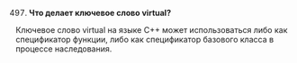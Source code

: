 497. **Что делает ключевое слово virtual?**

Ключевое слово virtual на языке C++ может использоваться либо как спецификатор функции, либо как спецификатор базового класса в процессе наследования.
